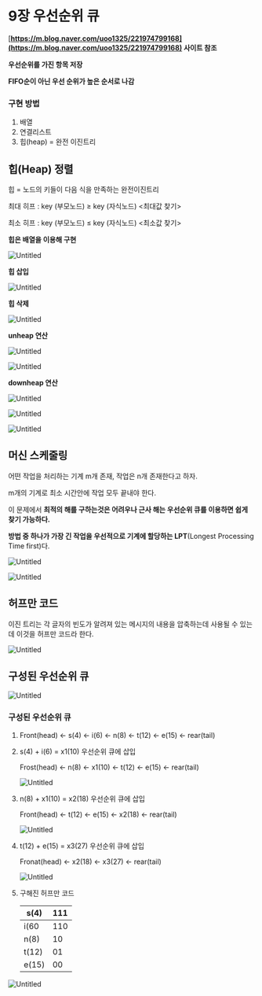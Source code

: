 # 9장 우선순위 큐

[**https://m.blog.naver.com/uoo1325/221974799168](https://m.blog.naver.com/uoo1325/221974799168) 사이트 참조**

**우선순위를 가진 항목 저장**

**FIFO순이 아닌 우선 순위가 높은 순서로 나감**

### 구현 방법

1. 배열
2. 연결리스트
3. 힙(heap) = 완전 이진트리

## 힙(Heap) 정렬

힙 = 노드의 키들이 다음 식을 만족하는 완전이진트리

최대 히프 : key (부모노드) ≥ key (자식노드) <최대값 찾기>

최소 히프 : key (부모노드) ≤ key (자식노드) <최소값 찾기>

**힙은 배열을 이용해 구현**

![Untitled](https://github.com/lold2424/school_study/blob/main/data%20structure/9%EC%9E%A5%20%EC%9A%B0%EC%84%A0%EC%88%9C%EC%9C%84%20%ED%81%90/Untitled%201.png/Untitled.png)

**힙 삽입**

![Untitled](https://github.com/lold2424/school_study/blob/main/data%20structure/9%EC%9E%A5%20%EC%9A%B0%EC%84%A0%EC%88%9C%EC%9C%84%20%ED%81%90/Untitled%201.png/Untitled%201.png)

**힙 삭제**

![Untitled](https://github.com/lold2424/school_study/blob/main/data%20structure/9%EC%9E%A5%20%EC%9A%B0%EC%84%A0%EC%88%9C%EC%9C%84%20%ED%81%90/Untitled%201.png/Untitled%202.png)

**unheap 연산**

![Untitled](https://github.com/lold2424/school_study/blob/main/data%20structure/9%EC%9E%A5%20%EC%9A%B0%EC%84%A0%EC%88%9C%EC%9C%84%20%ED%81%90/Untitled%201.png/Untitled%203.png)

![Untitled](https://github.com/lold2424/school_study/blob/main/data%20structure/9%EC%9E%A5%20%EC%9A%B0%EC%84%A0%EC%88%9C%EC%9C%84%20%ED%81%90/Untitled%201.png/Untitled%204.png)

**downheap 연산**

![Untitled](https://github.com/lold2424/school_study/blob/main/data%20structure/9%EC%9E%A5%20%EC%9A%B0%EC%84%A0%EC%88%9C%EC%9C%84%20%ED%81%90/Untitled%201.png/Untitled%205.png)

![Untitled](https://github.com/lold2424/school_study/blob/main/data%20structure/9%EC%9E%A5%20%EC%9A%B0%EC%84%A0%EC%88%9C%EC%9C%84%20%ED%81%90/Untitled%201.png/Untitled%206.png)

![Untitled](https://github.com/lold2424/school_study/blob/main/data%20structure/9%EC%9E%A5%20%EC%9A%B0%EC%84%A0%EC%88%9C%EC%9C%84%20%ED%81%90/Untitled%201.png/Untitled%207.png)

## 머신 스케줄링

어떤 작업을 처리하는 기계 m개 존재, 작업은 n개 존재한다고 하자.

m개의 기계로 최소 시간안에 작업 모두 끝내야 한다.

이 문제에서 **최적의 해를 구하는것은 어려우나 근사 해는 우선순위 큐를 이용하면 쉽게 찾기 가능하다.**

**방법 중 하나가  가장 긴 작업을 우선적으로 기계에 할당하는 LPT**(Longest Processing Time first)다.

![Untitled](https://github.com/lold2424/school_study/blob/main/data%20structure/9%EC%9E%A5%20%EC%9A%B0%EC%84%A0%EC%88%9C%EC%9C%84%20%ED%81%90/Untitled%201.png/Untitled%208.png)

![Untitled](https://github.com/lold2424/school_study/blob/main/data%20structure/9%EC%9E%A5%20%EC%9A%B0%EC%84%A0%EC%88%9C%EC%9C%84%20%ED%81%90/Untitled%201.png/Untitled%209.png)

## 허프만 코드

이진 트리는 각 글자의 빈도가 알려져 있는 메시지의 내용을 압축하는데 사용될 수 있는데 이것을 허프만 코드라 한다.

![Untitled](https://github.com/lold2424/school_study/blob/main/data%20structure/9%EC%9E%A5%20%EC%9A%B0%EC%84%A0%EC%88%9C%EC%9C%84%20%ED%81%90/Untitled%201.png/Untitled%2010.png)

## 구성된 우선순위 큐

![Untitled](https://github.com/lold2424/school_study/blob/main/data%20structure/9%EC%9E%A5%20%EC%9A%B0%EC%84%A0%EC%88%9C%EC%9C%84%20%ED%81%90/Untitled%201.png/Untitled%2011.png)

### 구성된 우선순위 큐

1. Front(head) ← s(4) ← i(6) ← n(8) ← t(12) ← e(15) ← rear(tail)
2. s(4) + i(6) = x1(10) 우선순위 큐에 삽입
    
    Frost(head) ← n(8) ← x1(10) ← t(12) ← e(15) ← rear(tail)
    
    ![Untitled](https://github.com/lold2424/school_study/blob/main/data%20structure/9%EC%9E%A5%20%EC%9A%B0%EC%84%A0%EC%88%9C%EC%9C%84%20%ED%81%90/Untitled%201.png/Untitled%2012.png)
    
3. n(8) + x1(10) = x2(18) 우선순위 큐에 삽입
    
    Front(head) ← t(12) ← e(15) ← x2(18) ← rear(tail)
    
    ![Untitled](https://github.com/lold2424/school_study/blob/main/data%20structure/9%EC%9E%A5%20%EC%9A%B0%EC%84%A0%EC%88%9C%EC%9C%84%20%ED%81%90/Untitled%201.png/Untitled%2013.png)
    
4. t(12) + e(15) = x3(27) 우선순위 큐에 삽입
    
    Fronat(head) ← x2(18) ← x3(27) ← rear(tail)
    
    ![Untitled](https://github.com/lold2424/school_study/blob/main/data%20structure/9%EC%9E%A5%20%EC%9A%B0%EC%84%A0%EC%88%9C%EC%9C%84%20%ED%81%90/Untitled%201.png/Untitled%2014.png)
    
5. 구해진 허프만 코드
    
    
    | s(4) | 111 |
    | --- | --- |
    | i(60 | 110 |
    | n(8) | 10 |
    | t(12) | 01 |
    | e(15) | 00 |

![Untitled](https://github.com/lold2424/school_study/blob/main/data%20structure/9%EC%9E%A5%20%EC%9A%B0%EC%84%A0%EC%88%9C%EC%9C%84%20%ED%81%90/Untitled%201.png/Untitled%2015.png)
